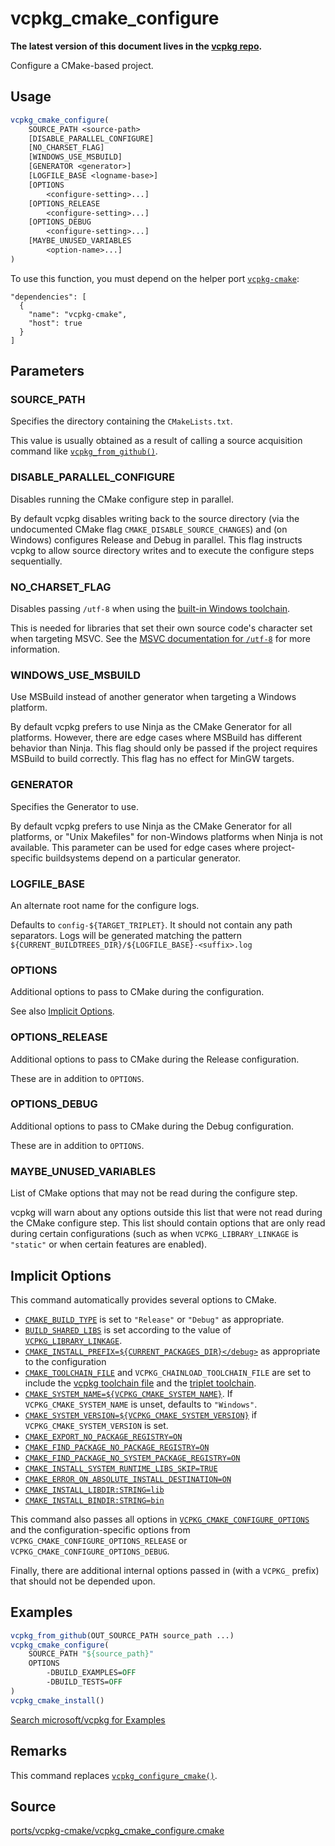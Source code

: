 # vcpkg_cmake_configure

**The latest version of this document lives in the [vcpkg repo](https://github.com/Microsoft/vcpkg/blob/master/docs/maintainers/vcpkg_cmake_configure.md).**

Configure a CMake-based project.

## Usage

```cmake
vcpkg_cmake_configure(
    SOURCE_PATH <source-path>
    [DISABLE_PARALLEL_CONFIGURE]
    [NO_CHARSET_FLAG]
    [WINDOWS_USE_MSBUILD]
    [GENERATOR <generator>]
    [LOGFILE_BASE <logname-base>]
    [OPTIONS
        <configure-setting>...]
    [OPTIONS_RELEASE
        <configure-setting>...]
    [OPTIONS_DEBUG
        <configure-setting>...]
    [MAYBE_UNUSED_VARIABLES
        <option-name>...]
)
```

To use this function, you must depend on the helper port [`vcpkg-cmake`](ports/vcpkg-cmake.md):
```no-highlight
"dependencies": [
  {
    "name": "vcpkg-cmake",
    "host": true
  }
]
```

## Parameters

### SOURCE_PATH
Specifies the directory containing the `CMakeLists.txt`.

This value is usually obtained as a result of calling a source acquisition command like [`vcpkg_from_github()`](vcpkg_from_github.md).

### DISABLE_PARALLEL_CONFIGURE
Disables running the CMake configure step in parallel.

By default vcpkg disables writing back to the source directory (via the undocumented CMake flag `CMAKE_DISABLE_SOURCE_CHANGES`) and (on Windows) configures Release and Debug in parallel. This flag instructs vcpkg to allow source directory writes and to execute the configure steps sequentially.

### NO_CHARSET_FLAG
Disables passing `/utf-8` when using the [built-in Windows toolchain][VCPKG_CHAINLOAD_TOOLCHAIN_FILE].

This is needed for libraries that set their own source code's character set when targeting MSVC. See the [MSVC documentation for `/utf-8`](https://docs.microsoft.com/cpp/build/reference/utf-8-set-source-and-executable-character-sets-to-utf-8) for more information.

### WINDOWS_USE_MSBUILD
Use MSBuild instead of another generator when targeting a Windows platform.

By default vcpkg prefers to use Ninja as the CMake Generator for all platforms. However, there are edge cases where MSBuild has different behavior than Ninja. This flag should only be passed if the project requires MSBuild to build correctly.
This flag has no effect for MinGW targets.

### GENERATOR
Specifies the Generator to use.

By default vcpkg prefers to use Ninja as the CMake Generator for all platforms,
or "Unix Makefiles" for non-Windows platforms when Ninja is not available.
This parameter can be used for edge cases where project-specific buildsystems depend on a particular generator.

### LOGFILE_BASE
An alternate root name for the configure logs.

Defaults to `config-${TARGET_TRIPLET}`. It should not contain any path separators. Logs will be generated matching the pattern `${CURRENT_BUILDTREES_DIR}/${LOGFILE_BASE}-<suffix>.log`

### OPTIONS
Additional options to pass to CMake during the configuration.

See also [Implicit Options](#implicit-options).

### OPTIONS_RELEASE
Additional options to pass to CMake during the Release configuration.

These are in addition to `OPTIONS`.

### OPTIONS_DEBUG
Additional options to pass to CMake during the Debug configuration.

These are in addition to `OPTIONS`.

### MAYBE_UNUSED_VARIABLES
List of CMake options that may not be read during the configure step.

vcpkg will warn about any options outside this list that were not read during the CMake configure step. This list should contain options that are only read during certain configurations (such as when `VCPKG_LIBRARY_LINKAGE` is `"static"` or when certain features are enabled).

## Implicit Options
This command automatically provides several options to CMake.

- [`CMAKE_BUILD_TYPE`](https://cmake.org/cmake/help/latest/variable/CMAKE_BUILD_TYPE.html) is set to `"Release"` or `"Debug"` as appropriate.
- [`BUILD_SHARED_LIBS`](https://cmake.org/cmake/help/latest/variable/BUILD_SHARED_LIBS.html) is set according to the value of [`VCPKG_LIBRARY_LINKAGE`](../users/triplets.md#vcpkg_library_linkage).
- [`CMAKE_INSTALL_PREFIX=${CURRENT_PACKAGES_DIR}</debug>`](https://cmake.org/cmake/help/latest/variable/CMAKE_INSTALL_PREFIX.html) as appropriate to the configuration
- [`CMAKE_TOOLCHAIN_FILE`](https://cmake.org/cmake/help/latest/variable/CMAKE_TOOLCHAIN_FILE.html) and `VCPKG_CHAINLOAD_TOOLCHAIN_FILE` are set to include the [vcpkg toolchain file](../users/buildsystems/cmake-integration.md#cmake_toolchain_file) and the [triplet toolchain][VCPKG_CHAINLOAD_TOOLCHAIN_FILE].
- [`CMAKE_SYSTEM_NAME=${VCPKG_CMAKE_SYSTEM_NAME}`](https://cmake.org/cmake/help/latest/variable/CMAKE_SYSTEM_NAME.html). If `VCPKG_CMAKE_SYSTEM_NAME` is unset, defaults to `"Windows"`.
- [`CMAKE_SYSTEM_VERSION=${VCPKG_CMAKE_SYSTEM_VERSION}`](https://cmake.org/cmake/help/latest/variable/CMAKE_SYSTEM_VERSION.html) if `VCPKG_CMAKE_SYSTEM_VERSION` is set.
- [`CMAKE_EXPORT_NO_PACKAGE_REGISTRY=ON`](https://cmake.org/cmake/help/latest/variable/CMAKE_EXPORT_NO_PACKAGE_REGISTRY.html)
- [`CMAKE_FIND_PACKAGE_NO_PACKAGE_REGISTRY=ON`](https://cmake.org/cmake/help/latest/variable/CMAKE_FIND_PACKAGE_NO_PACKAGE_REGISTRY.html)
- [`CMAKE_FIND_PACKAGE_NO_SYSTEM_PACKAGE_REGISTRY=ON`](https://cmake.org/cmake/help/latest/variable/CMAKE_FIND_PACKAGE_NO_SYSTEM_PACKAGE_REGISTRY.html)
- [`CMAKE_INSTALL_SYSTEM_RUNTIME_LIBS_SKIP=TRUE`](https://cmake.org/cmake/help/latest/module/InstallRequiredSystemLibraries.html)
- [`CMAKE_ERROR_ON_ABSOLUTE_INSTALL_DESTINATION=ON`](https://cmake.org/cmake/help/latest/variable/CMAKE_ERROR_ON_ABSOLUTE_INSTALL_DESTINATION.html)
- [`CMAKE_INSTALL_LIBDIR:STRING=lib`](https://cmake.org/cmake/help/latest/module/GNUInstallDirs.html)
- [`CMAKE_INSTALL_BINDIR:STRING=bin`](https://cmake.org/cmake/help/latest/module/GNUInstallDirs.html)

This command also passes all options in [`VCPKG_CMAKE_CONFIGURE_OPTIONS`](../users/triplets.md#vcpkg_cmake_configure_options) and the configuration-specific options from `VCPKG_CMAKE_CONFIGURE_OPTIONS_RELEASE` or `VCPKG_CMAKE_CONFIGURE_OPTIONS_DEBUG`.

Finally, there are additional internal options passed in (with a `VCPKG_` prefix) that should not be depended upon.

## Examples

```cmake
vcpkg_from_github(OUT_SOURCE_PATH source_path ...)
vcpkg_cmake_configure(
    SOURCE_PATH "${source_path}"
    OPTIONS
        -DBUILD_EXAMPLES=OFF
        -DBUILD_TESTS=OFF
)
vcpkg_cmake_install()
```

[Search microsoft/vcpkg for Examples](https://github.com/microsoft/vcpkg/search?q=vcpkg_cmake_configure+path%3A%2Fports)

## Remarks

This command replaces [`vcpkg_configure_cmake()`](vcpkg_configure_cmake.md).

## Source
[ports/vcpkg-cmake/vcpkg\_cmake\_configure.cmake](https://github.com/Microsoft/vcpkg/blob/master/ports/vcpkg-cmake/vcpkg_cmake_configure.cmake)

[ninja]: https://ninja-build.org/
[VCPKG_CHAINLOAD_TOOLCHAIN_FILE]: ../users/triplets.md#VCPKG_CHAINLOAD_TOOLCHAIN_FILE
